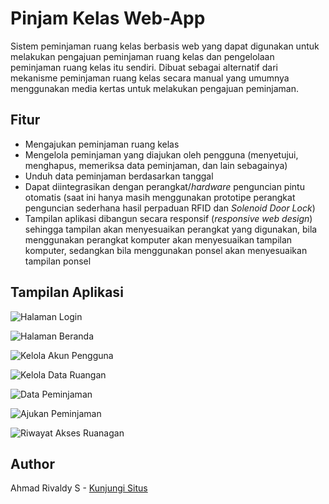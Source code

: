 # Pinjam Kelas Web-App

Sistem peminjaman ruang kelas berbasis web yang dapat digunakan untuk melakukan pengajuan peminjaman ruang kelas dan pengelolaan peminjaman ruang kelas itu sendiri. Dibuat sebagai alternatif dari mekanisme peminjaman ruang kelas secara manual yang umumnya menggunakan media kertas untuk melakukan pengajuan peminjaman.


## Fitur

* Mengajukan peminjaman ruang kelas
* Mengelola peminjaman yang diajukan oleh pengguna (menyetujui, menghapus, memeriksa data peminjaman, dan lain sebagainya)
* Unduh data peminjaman berdasarkan tanggal
* Dapat diintegrasikan dengan perangkat/*hardware* penguncian pintu otomatis (saat ini hanya masih menggunakan prototipe perangkat penguncian sederhana hasil perpaduan RFID dan *Solenoid Door Lock*)
* Tampilan aplikasi dibangun secara responsif (*responsive web design*) sehingga tampilan akan menyesuaikan perangkat yang digunakan, bila menggunakan perangkat komputer akan menyesuaikan tampilan komputer, sedangkan bila menggunakan ponsel akan menyesuaikan tampilan ponsel


## Tampilan Aplikasi

![Halaman Login](https://user-images.githubusercontent.com/76983038/104809591-0a01fe80-5821-11eb-9234-b142322e1b07.PNG)

![Halaman Beranda](https://user-images.githubusercontent.com/76983038/104809861-ffe0ff80-5822-11eb-9f66-6fd0d4f1614d.PNG)

![Kelola Akun Pengguna](https://user-images.githubusercontent.com/76983038/104810321-500d9100-5826-11eb-8ae4-62c783f36177.PNG)

![Kelola Data Ruangan](https://user-images.githubusercontent.com/76983038/104810359-92cf6900-5826-11eb-9935-b2fb17ec7038.PNG)

![Data Peminjaman](https://user-images.githubusercontent.com/76983038/104810381-b4305500-5826-11eb-977e-ea2e0360bc36.PNG)

![Ajukan Peminjaman](https://user-images.githubusercontent.com/76983038/104810395-cb6f4280-5826-11eb-9f22-f6549d021a3a.PNG)

![Riwayat Akses Ruanagan](https://user-images.githubusercontent.com/76983038/104810407-e2159980-5826-11eb-9d2d-37a2f0010292.PNG)


## Author

Ahmad Rivaldy S - [Kunjungi Situs](https://rivald.web.id)
